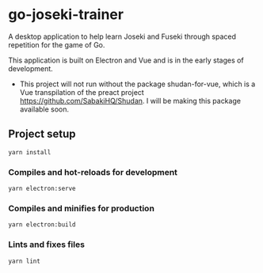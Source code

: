 # go-joseki-trainer

A desktop application to help learn Joseki and Fuseki through spaced repetition for the game of Go.

This application is built on Electron and Vue and is in the early stages of development.

- This project will not run without the package shudan-for-vue, which is a Vue transpilation of the preact project https://github.com/SabakiHQ/Shudan. I will be making this package available soon.

## Project setup

```
yarn install
```

### Compiles and hot-reloads for development

```
yarn electron:serve
```

### Compiles and minifies for production

```
yarn electron:build
```

### Lints and fixes files

```
yarn lint
```
